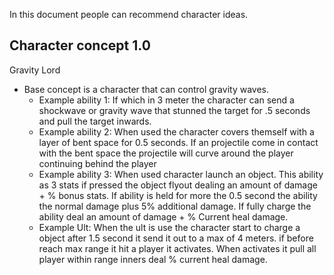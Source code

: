 In this document people can recommend character ideas.

## Character concept 1.0
Gravity Lord
- Base concept is a character that can control gravity waves.
	- Example ability 1: If which in 3 meter the character can send a shockwave or gravity wave that stunned the target for .5 seconds and pull the target inwards.
	- Example ability 2: When used the character covers themself with a layer of bent space for 0.5 seconds. If an projectile come in contact with the bent space the projectile will curve around the player continuing behind the player
	- Example ability 3: When used character launch an object. This ability as 3 stats if pressed the object flyout dealing an amount of damage + % bonus stats. If ability is held for more the 0.5 second the ability the normal damage plus 5% additional damage. If fully charge the ability deal an amount of damage + % Current heal damage.
	- Example Ult: When the ult is use the character start to charge a object after 1.5 second it send it out to a max of 4 meters. if before reach max range it hit a player it activates. When activates it pull all player within range inners deal % current heal damage. 